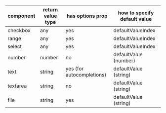| component | return value type | has options prop          | how to specify default value |
| --------- | ----------------- | ------------------------- | ---------------------------- |
| checkbox  | any               | yes                       | defaultValueIndex            |
| range     | any               | yes                       | defaultValueIndex            |
| select    | any               | yes                       | defaultValueIndex            |
| number    | number            | no                        | defaultValue (number)        |
| text      | string            | yes (for autocompletions) | defaultValue (string)        |
| textarea  | string            | no                        | defaultValue (string)        |
| file      | string            | yes                       | defaultValue (string)        |
